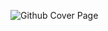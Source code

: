 ![Github Cover Page](https://github.com/mainishanhoon/mainishanhoon/assets/110257833/93a92428-07b0-4f84-9943-9a5262ea0480)
